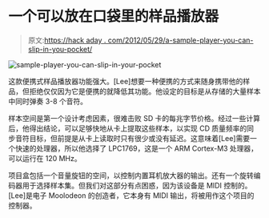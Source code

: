 # 一个可以放在口袋里的样品播放器

> 原文:[https://hack aday . com/2012/05/29/a-sample-player-you-can-slip-in-you-pocket/](https://hackaday.com/2012/05/29/a-sample-player-you-can-slip-in-your-pocket/)

![](../Images/9ff2fc6a40fa6f5350fb01d9386bb316.png "sample-player-you-can-slip-in-your-pocket")

这款便携式样品播放器功能强大。[Lee]想要一种便携的方式来随身携带他的样品，但拒绝仅仅因为它是便携的就降低其功能。他设定的目标是从存储的大量样本中同时弹奏 3-8 个音符。

样本空间是第一个设计考虑因素，很难击败 SD 卡的每兆字节价格。经过一些计算后，他得出结论，可以足够快地从卡上提取这些样本，以实现 CD 质量频率的同步音符目标，但前提是从卡上读取时只有很少或没有延迟。这意味着[Lee]需要一个快速的处理器，所以他选择了 LPC1769，这是一个 ARM Cortex-M3 处理器，可以运行在 120 MHz。

项目盒包括一个音量旋钮的空间，以控制内置耳机放大器的输出。还有一个旋转编码器用于选择样本集。但我们对这部分有点困惑，因为该设备是 MIDI 控制的。[Lee]是电子 Moolodeon 的创造者，它本身有 MIDI 输出，将被用作这个项目的控制器。